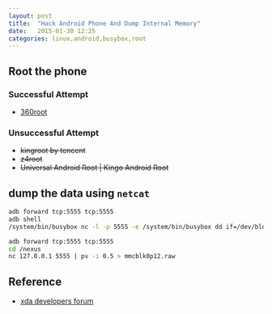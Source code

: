 ```yaml
---
layout: post
title:  "Hack Android Phone And Dump Internal Memory"
date:   2015-01-30 12:25
categories: linux,android,busybox,root
---
```


## Root the phone

### Successful Attempt

* [360root](http://root.360.cn)

### Unsuccessful Attempt

* ~~kingroot by tencent~~
* ~~z4root~~
* ~~Universal Android Root | Kingo Android Root~~

## dump the data using `netcat`

```sh
adb forward tcp:5555 tcp:5555
adb shell
/system/bin/busybox nc -l -p 5555 -e /system/bin/busybox dd if=/dev/block/mmcblk0p12

adb forward tcp:5555 tcp:5555
cd /nexus
nc 127.0.0.1 5555 | pv -i 0.5 > mmcblk0p12.raw
```

## Reference
* [xda developers forum](http://forum.xda-developers.com/galaxy-nexus/general/guide-internal-memory-data-recovery-yes-t1994705)